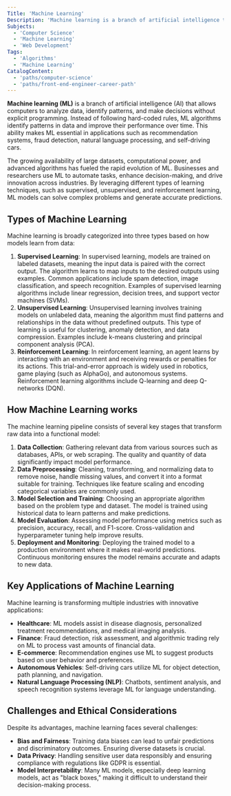 ```yaml
---
Title: 'Machine Learning'
Description: 'Machine learning is a branch of artificial intelligence that enables systems to learn from data and make predictions or decisions without explicit programming.'
Subjects:
  - 'Computer Science'
  - 'Machine Learning'
  - 'Web Development'
Tags:
  - 'Algorithms'
  - 'Machine Learning'
CatalogContent:
  - 'paths/computer-science'
  - 'paths/front-end-engineer-career-path'
---
```


**Machine learning (ML)** is a branch of artificial intelligence (AI) that allows computers to analyze data, identify patterns, and make decisions without explicit programming. Instead of following hard-coded rules, ML algorithms identify patterns in data and improve their performance over time. This ability makes ML essential in applications such as recommendation systems, fraud detection, natural language processing, and self-driving cars.

The growing availability of large datasets, computational power, and advanced algorithms has fueled the rapid evolution of ML. Businesses and researchers use ML to automate tasks, enhance decision-making, and drive innovation across industries. By leveraging different types of learning techniques, such as supervised, unsupervised, and reinforcement learning, ML models can solve complex problems and generate accurate predictions.

## Types of Machine Learning

Machine learning is broadly categorized into three types based on how models learn from data:

1. **Supervised Learning**: In supervised learning, models are trained on labeled datasets, meaning the input data is paired with the correct output. The algorithm learns to map inputs to the desired outputs using examples. Common applications include spam detection, image classification, and speech recognition. Examples of supervised learning algorithms include linear regression, decision trees, and support vector machines (SVMs).
2. **Unsupervised Learning**: Unsupervised learning involves training models on unlabeled data, meaning the algorithm must find patterns and relationships in the data without predefined outputs. This type of learning is useful for clustering, anomaly detection, and data compression. Examples include k-means clustering and principal component analysis (PCA).
3. **Reinforcement Learning**: In reinforcement learning, an agent learns by interacting with an environment and receiving rewards or penalties for its actions. This trial-and-error approach is widely used in robotics, game playing (such as AlphaGo), and autonomous systems. Reinforcement learning algorithms include Q-learning and deep Q-networks (DQN).

## How Machine Learning works

The machine learning pipeline consists of several key stages that transform raw data into a functional model:

1. **Data Collection**: Gathering relevant data from various sources such as databases, APIs, or web scraping. The quality and quantity of data significantly impact model performance.
2. **Data Preprocessing**: Cleaning, transforming, and normalizing data to remove noise, handle missing values, and convert it into a format suitable for training. Techniques like feature scaling and encoding categorical variables are commonly used.
3. **Model Selection and Training**: Choosing an appropriate algorithm based on the problem type and dataset. The model is trained using historical data to learn patterns and make predictions.
4. **Model Evaluation**: Assessing model performance using metrics such as precision, accuracy, recall, and F1-score. Cross-validation and hyperparameter tuning help improve results.
5. **Deployment and Monitoring**: Deploying the trained model to a production environment where it makes real-world predictions. Continuous monitoring ensures the model remains accurate and adapts to new data.

## Key Applications of Machine Learning

Machine learning is transforming multiple industries with innovative applications:

- **Healthcare**: ML models assist in disease diagnosis, personalized treatment recommendations, and medical imaging analysis.
- **Finance**: Fraud detection, risk assessment, and algorithmic trading rely on ML to process vast amounts of financial data.
- **E-commerce**: Recommendation engines use ML to suggest products based on user behavior and preferences.
- **Autonomous Vehicles**: Self-driving cars utilize ML for object detection, path planning, and navigation.
- **Natural Language Processing (NLP)**: Chatbots, sentiment analysis, and speech recognition systems leverage ML for language understanding.

## Challenges and Ethical Considerations

Despite its advantages, machine learning faces several challenges:

- **Bias and Fairness**: Training data biases can lead to unfair predictions and discriminatory outcomes. Ensuring diverse datasets is crucial.
- **Data Privacy**: Handling sensitive user data responsibly and ensuring compliance with regulations like GDPR is essential.
- **Model Interpretability**: Many ML models, especially deep learning models, act as "black boxes," making it difficult to understand their decision-making process.
